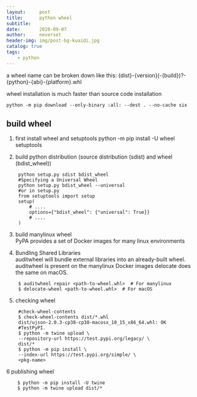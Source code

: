 ```yaml
---
layout:     post
title:      python wheel
subtitle:   
date:       2020-09-07
author:     neverset
header-img: img/post-bg-kuaidi.jpg
catalog: true
tags:
    - python
---
```


a wheel name can be broken down like this:
{dist}-{version}(-{build})?-{python}-{abi}-{platform}.whl

wheel installation is much faster than source code installation

    python -m pip download --only-binary :all: --dest . --no-cache six

## build wheel
1. first install wheel and setuptools
python -m pip install -U wheel setuptools
2. build python distribution (source distribution (sdist) and wheel (bdist_wheel)) 

        python setup.py sdist bdist_wheel
        #Specifying a Universal Wheel
        python setup.py bdist_wheel --universal
        #or in setup.py
        from setuptools import setup
        setup(
            # ....
            options={"bdist_wheel": {"universal": True}}
            # ....
        )
3. build manylinux  wheel   
PyPA provides a set of Docker images for many linux environments
4. Bundling Shared Libraries    
auditwheel will bundle external libraries into an already-built wheel. auditwheel is present on the manylinux Docker images
delocate does the same on macOS.

        $ auditwheel repair <path-to-wheel.whl>  # For manylinux
        $ delocate-wheel <path-to-wheel.whl>  # For macOS
5. checking wheel 

        #check-wheel-contents 
        $ check-wheel-contents dist/*.whl
        dist/ujson-2.0.3-cp38-cp38-macosx_10_15_x86_64.whl: OK
        #TestPyPI.
        $ python -m twine upload \
        --repository-url https://test.pypi.org/legacy/ \
        dist/*
        $ python -m pip install \
        --index-url https://test.pypi.org/simple/ \
        <pkg-name>
6 publishing wheel  

        $ python -m pip install -U twine
        $ python -m twine upload dist/*
